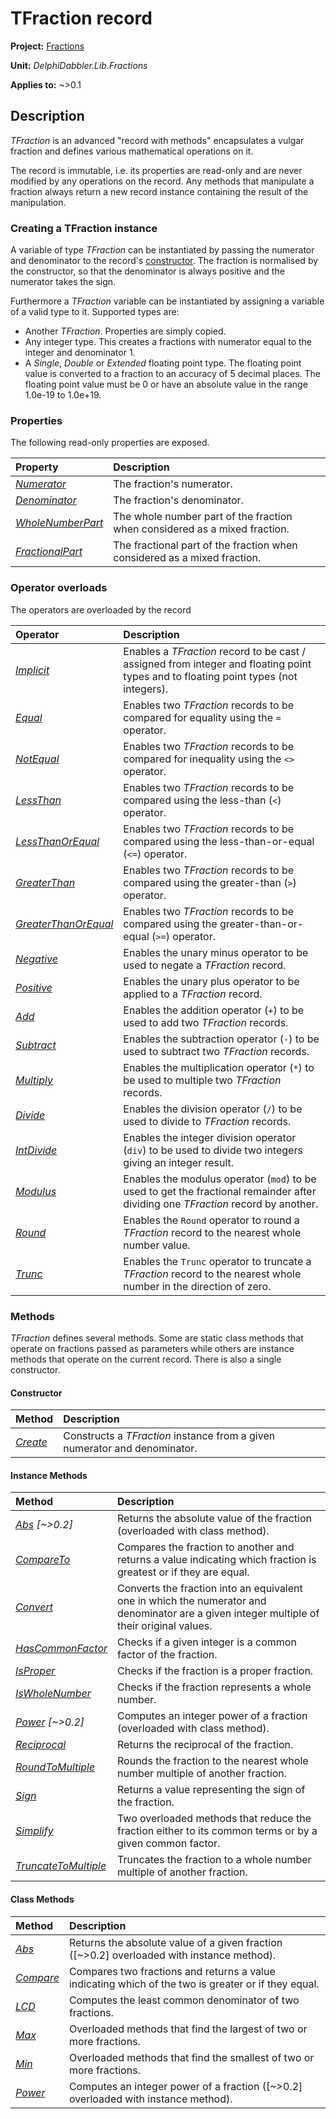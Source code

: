 # TFraction record

**Project:** [Fractions](../API.md)

**Unit:** _DelphiDabbler.Lib.Fractions_

**Applies to:** ~>0.1

## Description

_TFraction_ is an advanced "record with methods" encapsulates a vulgar fraction and defines various mathematical operations on it.

The record is immutable, i.e. its properties are read-only and are never modified by any operations on the record. Any methods that manipulate a fraction always return a new record instance containing the result of the manipulation.

### Creating a TFraction instance

A variable of type _TFraction_ can be instantiated by passing the numerator and denominator to the record's [constructor](./TFraction-Create.md). The fraction is normalised by the constructor, so that the denominator is always positive and the numerator takes the sign.

Furthermore a _TFraction_ variable can be instantiated by assigning a variable of a valid type to it. Supported types are:

* Another _TFraction_. Properties are simply copied.
* Any integer type. This creates a fractions with numerator equal to the integer and denominator 1.
* A _Single_, _Double_ or _Extended_ floating point type. The floating point value is converted to a fraction to an accuracy of 5 decimal places. The floating point value must be 0 or have an absolute value in the range 1.0e-19 to 1.0e+19.

### Properties

The following read-only properties are exposed.

| Property | Description |
|:---------|:------------|
| [_Numerator_](./TFraction-Numerator.md) | The fraction's numerator. |
| [_Denominator_](./TFraction-Denominator.md) | The fraction's denominator. |
| [_WholeNumberPart_](./TFraction-WholeNumberPart.md) | The whole number part of the fraction when considered as a mixed fraction. |
| [_FractionalPart_](./TFraction-FractionalPart.md) | The fractional part of the fraction when considered as a mixed fraction. |

### Operator overloads

The operators are overloaded by the record

| Operator | Description |
|:---------|:------------|
| [_Implicit_](./TFraction-Implicit.md) | Enables a _TFraction_ record to be cast / assigned from integer and floating point types and to floating point types (not integers). |
| [_Equal_](./TFraction-Equal.md) | Enables two _TFraction_ records to be compared for equality using the `=` operator. |
| [_NotEqual_](./TFraction-NotEqual.md) | Enables two _TFraction_ records to be compared for inequality using the `<>` operator. |
| [_LessThan_](./TFraction-LessThan.md) | Enables two _TFraction_ records to be compared using the less-than (`<`) operator.  |
| [_LessThanOrEqual_](./TFraction-LessThanOrEqual.md) | Enables two _TFraction_ records to be compared using the less-than-or-equal (`<=`) operator.  |
| [_GreaterThan_](./TFraction-GreaterThan.md) | Enables two _TFraction_ records to be compared using the greater-than (`>`) operator.  |
| [_GreaterThanOrEqual_](./TFraction-GreaterThanOrEqual.md) | Enables two _TFraction_ records to be compared using the greater-than-or-equal (`>=`) operator.  |
| [_Negative_](./TFraction-Negative.md) | Enables the unary minus operator to be used to negate a _TFraction_ record.  |
| [_Positive_](./TFraction-Positive.md) | Enables the unary plus operator to be applied to a _TFraction_ record.  |
| [_Add_](./TFraction-Add.md) | Enables the addition operator (`+`) to be used to add two _TFraction_ records. |
| [_Subtract_](./TFraction-Subtract.md) | Enables the subtraction operator (`-`) to be used to subtract two _TFraction_ records. |
| [_Multiply_](./TFraction-Multiply.md) | Enables the multiplication operator (`*`) to be used to multiple two _TFraction_ records.  |
| [_Divide_](./TFraction-Divide.md) | Enables the division operator (`/`) to be used to divide to _TFraction_ records.  |
| [_IntDivide_](./TFraction-IntDivide.md) | Enables the integer division operator (`div`) to be used to divide two integers giving an integer result. |
| [_Modulus_](./TFraction-Modulus.md) | Enables the modulus operator (`mod`) to be used to get the fractional remainder after dividing one _TFraction_ record by another.  |
| [_Round_](./TFraction-Round.md) | Enables the `Round` operator to round a _TFraction_ record to the nearest whole number value.  |
| [_Trunc_](./TFraction-Trunc.md) | Enables the `Trunc` operator to truncate a _TFraction_ record to the nearest whole number in the direction of zero. |

### Methods

_TFraction_ defines several methods. Some are static class methods that operate on fractions passed as parameters while others are instance methods that operate on the current record. There is also a single constructor.

#### Constructor

| Method | Description |
|:-------|:------------|
| [_Create_](./TFraction-Create.md) | Constructs a _TFraction_ instance from a given numerator and denominator.  |

#### Instance Methods

| Method | Description |
|:-------|:------------|
| _[Abs](./TFraction-Abs.md) [~>0.2]_ | Returns the absolute value of the fraction (overloaded with class method). |
| [_CompareTo_](./TFraction-CompareTo.md) | Compares the fraction to another and returns a value indicating which fraction is greatest or if they are equal. |
| [_Convert_](./TFraction-Convert.md) | Converts the fraction into an equivalent one in which the numerator and denominator are a given integer multiple of their original values. |
| [_HasCommonFactor_](./TFraction-HasCommonFactor.md) | Checks if a given integer is a common factor of the fraction. |
| [_IsProper_](./TFraction-IsProper.md) | Checks if the fraction is a proper fraction. |
| [_IsWholeNumber_](./TFraction-IsWholeNumber.md) | Checks if the fraction represents a whole number. |
| _[Power](./TFraction-Power.md) [~>0.2]_ | Computes an integer power of a fraction (overloaded with class method). |
| [_Reciprocal_](./TFraction-Reciprocal.md) | Returns the reciprocal of the fraction. |
| [_RoundToMultiple_](./TFraction-RoundToMultiple.md) | Rounds the fraction to the nearest whole number multiple of another fraction. |
| [_Sign_](./TFraction-Sign.md) | Returns a value representing the sign of the fraction.  |
| [_Simplify_](./TFraction-Simplify.md) | Two overloaded methods that reduce the fraction either to its common terms or by a given common factor. |
| [_TruncateToMultiple_](./TFraction-TruncateToMultiple.md) | Truncates the fraction to a whole number multiple of another fraction. |

#### Class Methods

| Method | Description |
|:-------|:------------|
| [_Abs_](./TFraction-Abs.md) | Returns the absolute value of a given fraction ([~>0.2] overloaded with instance method). |
| [_Compare_](./TFraction-Compare.md) | Compares two fractions and returns a value indicating which of the two is greater or if they equal. |
| [_LCD_](./TFraction-LCD.md) | Computes the least common denominator of two fractions. |
| [_Max_](./TFraction-Max.md) | Overloaded methods that find the largest of two or more fractions. |
| [_Min_](./TFraction-Min.md) | Overloaded methods that find the smallest of two or more fractions. |
| [_Power_](./TFraction-Power.md) | Computes an integer power of a fraction ([~>0.2] overloaded with instance method). |
